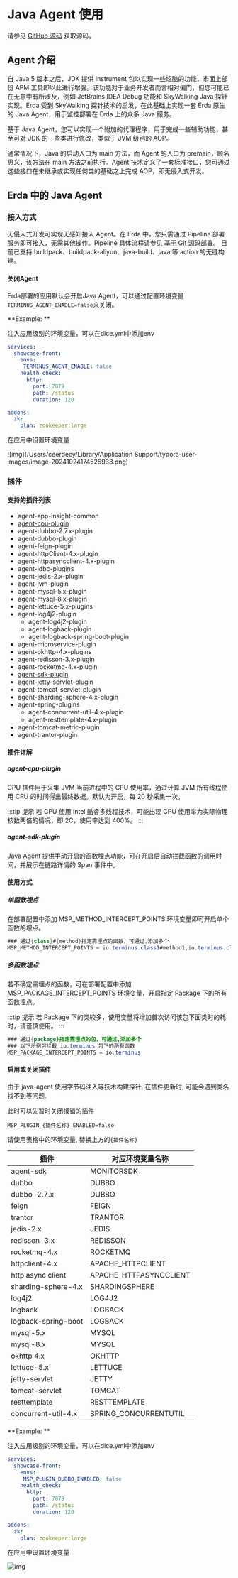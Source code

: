 # Java Agent 使用

请参见 [GitHub 源码](https://github.com/erda-project/erda-java-extensions) 获取源码。

## Agent 介绍
自 Java 5 版本之后，JDK 提供 Instrument 包以实现一些炫酷的功能，市面上部份 APM 工具即以此进行增强。该功能对于业务开发者而言相对偏门，但您可能已在无意中有所涉及，例如 JetBrains IDEA Debug 功能和 SkyWalking Java 探针实现。Erda 受到 SkyWalking 探针技术的启发，在此基础上实现一套 Erda 原生的 Java Agent，用于监控部署在 Erda 上的众多 Java 服务。

基于 Java Agent，您可以实现一个附加的代理程序，用于完成一些辅助功能，甚至可对 JDK 的一些类进行修改，类似于 JVM 级别的 AOP。

通常情况下，Java 的启动入口为 main 方法，而 Agent 的入口为 premain，顾名思义，该方法在 main 方法之前执行。Agent 技术定义了一套标准接口，您可通过这些接口在未继承或实现任何类的基础之上完成 AOP，即无侵入式开发。

## Erda 中的 Java Agent

### 接入方式
无侵入式开发可实现无感知接入 Agent。在 Erda 中，您只需通过 Pipeline 部署服务即可接入，无需其他操作。Pipeline 具体流程请参见 [基于 Git 源码部署](../../../dop/examples/deploy/deploy-from-git.md)。
目前已支持 buildpack、buildpack-aliyun、java-build、java 等 action 的无缝构建。

#### 关闭Agent

Erda部署的应用默认会开启Java Agent，可以通过配置环境变量`TERMINUS_AGENT_ENABLE=false`来关闭。

**Example: **

注入应用级别的环境变量，可以在dice.yml中添加env

```yaml
services:
  showcase-front:
    envs:
     TERMINUS_AGENT_ENABLE: false
    health_check:
      http:
        port: 7079
        path: /status
        duration: 120

addons:
  zk:
    plan: zookeeper:large
```

在应用中设置环境变量

![img](/Users/ceerdecy/Library/Application Support/typora-user-images/image-20241024174526938.png)

### 插件

#### 支持的插件列表
- agent-app-insight-common
- [agent-cpu-plugin](#agent-cpu-plugin)
- agent-dubbo-2.7.x-plugin
- agent-dubbo-plugin
- agent-feign-plugin
- agent-httpClient-4.x-plugin
- agent-httpasyncclient-4.x-plugin
- agent-jdbc-plugins
- agent-jedis-2.x-plugin
- agent-jvm-plugin
- agent-mysql-5.x-plugin
- agent-mysql-8.x-plugin
- agent-lettuce-5.x-plugins
- agent-log4j2-plugin
    - agent-log4j2-plugin
    - agent-logback-plugin
    - agent-logback-spring-boot-plugin
- agent-microservice-plugin
- agent-okhttp-4.x-plugins
- agent-redisson-3.x-plugin
- agent-rocketmq-4.x-plugin
- [agent-sdk-plugin](#agent-sdk-plugin)
- agent-jetty-servlet-plugin
- agent-tomcat-servlet-plugin
- agent-sharding-sphere-4.x-plugin
- agent-spring-plugins
    - agent-concurrent-util-4.x-plugin
    - agent-resttemplate-4.x-plugin
- agent-tomcat-metric-plugin
- agent-trantor-plugin

#### 插件详解

##### agent-cpu-plugin
CPU 插件用于采集 JVM 当前进程中的 CPU 使用率，通过计算 JVM 所有线程使用 CPU 的时间得出最终数据。默认为开启，每 20 秒采集一次。

:::tip 提示
若 CPU 使用 Intel 酷睿多线程技术，可能出现 CPU 使用率为实际物理核数两倍的情况，即 2C，使用率达到 400%。
:::

##### agent-sdk-plugin
Java Agent 提供手动开启的函数埋点功能，可在开启后自动拦截函数的调用时间，并展示在链路详情的 Span 事件中。

#### 使用方式

##### 单函数埋点

在部署配置中添加 MSP_METHOD_INTERCEPT_POINTS 环境变量即可开启单个函数的埋点。
```java
### 通过{class}#{method}指定需埋点的函数，可通过,添加多个
MSP_METHOD_INTERCEPT_POINTS = io.terminus.class1#method1,io.terminus.class2#method2
```

##### 多函数埋点

若不确定需埋点的函数，可在部署配置中添加 MSP_PACKAGE_INTERCEPT_POINTS 环境变量，开启指定 Package 下的所有函数埋点。

:::tip 提示
若 Package 下的类较多，使用变量将增加首次访问该包下面类时的耗时，请谨慎使用。
:::

```java
### 通过{package}指定需埋点的包，可通过,添加多个
### 以下示例可拦截 io.terminus 包下的所有函数
MSP_PACKAGE_INTERCEPT_POINTS = io.terminus
```

#### 启用或关闭插件

由于 java-agent 使用字节码注入等技术构建探针, 在插件更新时, 可能会遇到类名找不到等问题.

此时可以先暂时关闭报错的插件

```
MSP_PLUGIN_{插件名称}_ENABLED=false
```

请使用表格中的环境变量, 替换上方的`{插件名称}`

| 插件                | 对应环境变量名称       |
| ------------------- | ---------------------- |
| agent-sdk           | MONITORSDK             |
| dubbo               | DUBBO                  |
| dubbo-2.7.x         | DUBBO                  |
| feign               | FEIGN                  |
| trantor             | TRANTOR                |
| jedis-2.x           | JEDIS                  |
| redisson-3.x        | REDISSON               |
| rocketmq-4.x        | ROCKETMQ               |
| httpclient-4.x      | APACHE_HTTPCLIENT      |
| http async client   | APACHE_HTTPASYNCCLIENT |
| sharding-sphere-4.x | SHARDINGSPHERE         |
| log4j2              | LOG4J2                 |
| logback             | LOGBACK                |
| logback-spring-boot | LOGBACK                |
| mysql-5.x           | MYSQL                  |
| mysql-8.x           | MYSQL                  |
| okhttp 4.x          | OKHTTP                 |
| lettuce-5.x         | LETTUCE                |
| jetty-servlet       | JETTY                  |
| tomcat-servlet      | TOMCAT                 |
| resttemplate        | RESTTEMPLATE           |
| concurrent-util-4.x | SPRING_CONCURRENTUTIL  |

**Example: **

注入应用级别的环境变量，可以在dice.yml中添加env

```yaml
services:
  showcase-front:
    envs:
     MSP_PLUGIN_DUBBO_ENABLED: false
    health_check:
      http:
        port: 7079
        path: /status
        duration: 120

addons:
  zk:
    plan: zookeeper:large
```

在应用中设置环境变量

![img](https://linkspub.alipay.com/links-files/629d72c46c6cae0481fe45ca/avue34822lthn3rg7l3vrdn603/Screen*20Shot*202022-07-27*20at*2011.31.32.png)

